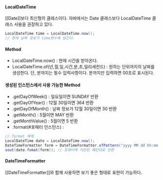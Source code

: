 #### LocalDateTime
[[Date]]보다 최신형의 클래스이다.
자바에서는 Date 클래스보다 LocalDateTime 클래스 사용을 권장하고 있다.

```java
LocalDateTime time = LocalDateTime.now();
// 현재 날짜 정보가 time변수에 담긴다.
```


#### Method

* LocalDateTime.now() : 현재 시간을 받아온다.
* LocalDateTime.of(년,월,일,시간,분,초,밀리세컨드) : 원하는 단위까지의 날짜를 생성한다. 단, 분까지는 필수 입력사항이다. 분까지만 입력하면 00초로 표시된다.

#### 생성된 인스턴스에서 사용 가능한 Method
* .getDayOfWeek() : 일요일이면 SUNDAY 반환
* .getDayOfYear() : 12월 30일이면 364 반환
* .getDayOfMonth() : 날짜 정보가 12월 30일이면 30 반환
* .getMonth() : 5월이면 MAY 반환
* .getMonthValue() : 5월이면 5 반환
* .format(#포매터 인스턴스) :
```java
//.format 예제
LocalDateTime date = LocalDateTime.now();
DateTimeFormatter form = DateTimeFormatter.ofPattern("yyyy MM dd hh:mm:ss")
sout(date.fomat(form)); // 포매터에 저장된 패턴대로 반환
```
#### DateTimeFormatter

[[DateTimeFormatter]]와 함께 사용하면 보기 좋은 형태로 표현이 가능하다.
